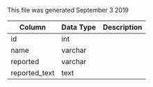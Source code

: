 This file was generated September 3 2019

| Column        | Data Type | Description |
| ------------- | --------- | ----------- |
| id            | int       |             |
| name          | varchar   |             |
| reported      | varchar   |             |
| reported_text | text      |             |